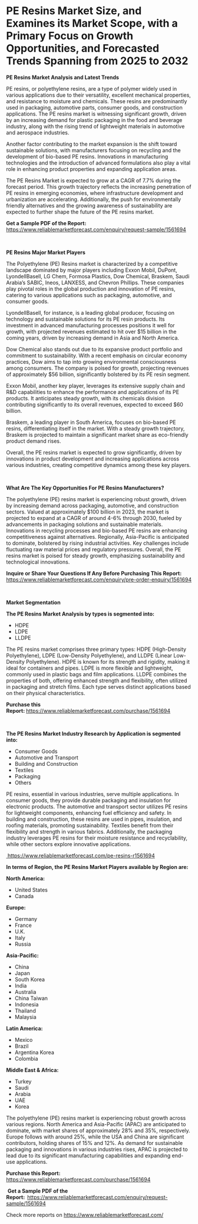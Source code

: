 <p><h1>PE Resins Market Size, and Examines its Market Scope, with a Primary Focus on Growth Opportunities, and Forecasted Trends Spanning from 2025 to 2032</h1></p><p><strong>PE Resins Market Analysis and Latest Trends</strong></p>
<p><p>PE resins, or polyethylene resins, are a type of polymer widely used in various applications due to their versatility, excellent mechanical properties, and resistance to moisture and chemicals. These resins are predominantly used in packaging, automotive parts, consumer goods, and construction applications. The PE resins market is witnessing significant growth, driven by an increasing demand for plastic packaging in the food and beverage industry, along with the rising trend of lightweight materials in automotive and aerospace industries.</p><p>Another factor contributing to the market expansion is the shift toward sustainable solutions, with manufacturers focusing on recycling and the development of bio-based PE resins. Innovations in manufacturing technologies and the introduction of advanced formulations also play a vital role in enhancing product properties and expanding application areas.</p><p>The PE Resins Market is expected to grow at a CAGR of 7.7% during the forecast period. This growth trajectory reflects the increasing penetration of PE resins in emerging economies, where infrastructure development and urbanization are accelerating. Additionally, the push for environmentally friendly alternatives and the growing awareness of sustainability are expected to further shape the future of the PE resins market.</p></p>
<p><strong>Get a Sample PDF of the Report:&nbsp;</strong> <a href="https://www.reliablemarketforecast.com/enquiry/request-sample/1561694?utm_campaign=3327&utm_medium=2&utm_source=Github&utm_content=ia&utm_term=31032025&utm_id=pe-resins">https://www.reliablemarketforecast.com/enquiry/request-sample/1561694</a></p>
<p>&nbsp;</p>
<p><strong>PE Resins Major Market Players</strong></p>
<p><p>The Polyethylene (PE) Resins market is characterized by a competitive landscape dominated by major players including Exxon Mobil, DuPont, LyondellBasell, LG Chem, Formosa Plastics, Dow Chemical, Braskem, Saudi Arabia’s SABIC, Ineos, LANXESS, and Chevron Phillips. These companies play pivotal roles in the global production and innovation of PE resins, catering to various applications such as packaging, automotive, and consumer goods.</p><p>LyondellBasell, for instance, is a leading global producer, focusing on technology and sustainable solutions for its PE resin products. Its investment in advanced manufacturing processes positions it well for growth, with projected revenues estimated to hit over $15 billion in the coming years, driven by increasing demand in Asia and North America.</p><p>Dow Chemical also stands out due to its expansive product portfolio and commitment to sustainability. With a recent emphasis on circular economy practices, Dow aims to tap into growing environmental consciousness among consumers. The company is poised for growth, projecting revenues of approximately $56 billion, significantly bolstered by its PE resin segment.</p><p>Exxon Mobil, another key player, leverages its extensive supply chain and R&D capabilities to enhance the performance and applications of its PE products. It anticipates steady growth, with its chemicals division contributing significantly to its overall revenues, expected to exceed $60 billion.</p><p>Braskem, a leading player in South America, focuses on bio-based PE resins, differentiating itself in the market. With a steady growth trajectory, Braskem is projected to maintain a significant market share as eco-friendly product demand rises.</p><p>Overall, the PE resins market is expected to grow significantly, driven by innovations in product development and increasing applications across various industries, creating competitive dynamics among these key players.</p></p>
<p>&nbsp;</p>
<p><strong>What Are The Key Opportunities For PE Resins Manufacturers?</strong></p>
<p><p>The polyethylene (PE) resins market is experiencing robust growth, driven by increasing demand across packaging, automotive, and construction sectors. Valued at approximately $100 billion in 2023, the market is projected to expand at a CAGR of around 4-6% through 2030, fueled by advancements in packaging solutions and sustainable materials. Innovations in recycling processes and bio-based PE resins are enhancing competitiveness against alternatives. Regionally, Asia-Pacific is anticipated to dominate, bolstered by rising industrial activities. Key challenges include fluctuating raw material prices and regulatory pressures. Overall, the PE resins market is poised for steady growth, emphasizing sustainability and technological innovations.</p></p>
<p><strong>Inquire or Share Your Questions If Any Before Purchasing This Report:</strong> <a href="https://www.reliablemarketforecast.com/enquiry/pre-order-enquiry/1561694?utm_campaign=3327&utm_medium=2&utm_source=Github&utm_content=ia&utm_term=31032025&utm_id=pe-resins">https://www.reliablemarketforecast.com/enquiry/pre-order-enquiry/1561694</a></p>
<p>&nbsp;</p>
<p><strong>Market Segmentation</strong></p>
<p><strong>The PE Resins Market Analysis by types is segmented into:</strong></p>
<p><ul><li>HDPE</li><li>LDPE</li><li>LLDPE</li></ul></p>
<p><p>The PE resins market comprises three primary types: HDPE (High-Density Polyethylene), LDPE (Low-Density Polyethylene), and LLDPE (Linear Low-Density Polyethylene). HDPE is known for its strength and rigidity, making it ideal for containers and pipes. LDPE is more flexible and lightweight, commonly used in plastic bags and film applications. LLDPE combines the properties of both, offering enhanced strength and flexibility, often utilized in packaging and stretch films. Each type serves distinct applications based on their physical characteristics.</p></p>
<p><strong>Purchase this Report:&nbsp;</strong><a href="https://www.reliablemarketforecast.com/purchase/1561694?utm_campaign=3327&utm_medium=2&utm_source=Github&utm_content=ia&utm_term=31032025&utm_id=pe-resins">https://www.reliablemarketforecast.com/purchase/1561694</a></p>
<p>&nbsp;</p>
<p><strong>The PE Resins Market Industry Research by Application is segmented into:</strong></p>
<p><ul><li>Consumer Goods</li><li>Automotive and Transport</li><li>Building and Construction</li><li>Textiles</li><li>Packaging</li><li>Others</li></ul></p>
<p><p>PE resins, essential in various industries, serve multiple applications. In consumer goods, they provide durable packaging and insulation for electronic products. The automotive and transport sector utilizes PE resins for lightweight components, enhancing fuel efficiency and safety. In building and construction, these resins are used in pipes, insulation, and roofing materials, promoting sustainability. Textiles benefit from their flexibility and strength in various fabrics. Additionally, the packaging industry leverages PE resins for their moisture resistance and recyclability, while other sectors explore innovative applications.</p></p>
<p><a href="https://www.reliablemarketforecast.com/pe-resins-r1561694?utm_campaign=3327&utm_medium=2&utm_source=Github&utm_content=ia&utm_term=31032025&utm_id=pe-resins">&nbsp;https://www.reliablemarketforecast.com/pe-resins-r1561694</a></p>
<p><strong>In terms of Region, the PE Resins Market Players available by Region are:</strong></p>
<p>
    <p> <strong> North America: </strong>
        <ul>
            <li>United States</li>
            <li>Canada</li>
        </ul>
        </p> 
    <p> <strong> Europe: </strong>
        <ul>
            <li>Germany</li>
            <li>France</li>
            <li>U.K.</li>
            <li>Italy</li>
            <li>Russia</li>
        </ul>
        </p> 
    <p> <strong> Asia-Pacific: </strong>
        <ul>
            <li>China</li>
            <li>Japan</li>
            <li>South Korea</li>
            <li>India</li>
            <li>Australia</li>
            <li>China Taiwan</li>
            <li>Indonesia</li>
            <li>Thailand</li>
            <li>Malaysia</li>
        </ul>
        </p> 
    <p> <strong> Latin America: </strong>
        <ul>
            <li>Mexico</li>
            <li>Brazil</li>
            <li>Argentina Korea</li>
            <li>Colombia</li>
        </ul>
        </p> 
    <p> <strong> Middle East & Africa: </strong>
        <ul>
            <li>Turkey</li>
            <li>Saudi</li>
            <li>Arabia</li>
            <li>UAE</li>
            <li>Korea</li>
        </ul>
    </p>
    </p>
<p><p>The polyethylene (PE) resins market is experiencing robust growth across various regions. North America and Asia-Pacific (APAC) are anticipated to dominate, with market shares of approximately 28% and 35%, respectively. Europe follows with around 25%, while the USA and China are significant contributors, holding shares of 15% and 12%. As demand for sustainable packaging and innovations in various industries rises, APAC is projected to lead due to its significant manufacturing capabilities and expanding end-use applications.</p></p>
<p><strong>Purchase this Report: </strong><a href="https://www.reliablemarketforecast.com/purchase/1561694?utm_campaign=3327&utm_medium=2&utm_source=Github&utm_content=ia&utm_term=31032025&utm_id=pe-resins">https://www.reliablemarketforecast.com/purchase/1561694</a></p>
<p>&nbsp;<strong>Get a Sample PDF of the Report:&nbsp;&nbsp;</strong><a href="https://www.reliablemarketforecast.com/enquiry/request-sample/1561694?utm_campaign=3327&utm_medium=2&utm_source=Github&utm_content=ia&utm_term=31032025&utm_id=pe-resins">https://www.reliablemarketforecast.com/enquiry/request-sample/1561694</a></p>
<p><strong></strong></p>
<p>Check more reports on <a href="https://www.reliablemarketforecast.com/?utm_campaign=3327&utm_medium=2&utm_source=Github&utm_content=ia&utm_term=31032025&utm_id=pe-resins">https://www.reliablemarketforecast.com/</a></p>